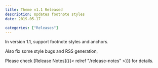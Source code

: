 ```yaml
---
title: Theme v1.1 Released
description: Updates footnote styles
date: 2019-05-17

categories: ["Releases"]
---
```


In version 1.1, support footnote styles and anchors.

<!--more-->

Also fix some style bugs and RSS generation,

Please check [Release Notes]({{< relref "/release-notes" >}}) for details.

